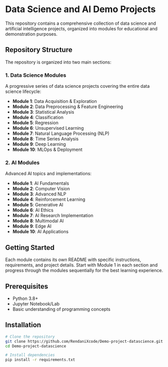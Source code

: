 # Data Science and AI Demo Projects

This repository contains a comprehensive collection of data science and artificial intelligence projects, organized into modules for educational and demonstration purposes.

## Repository Structure

The repository is organized into two main sections:

### 1. Data Science Modules
A progressive series of data science projects covering the entire data science lifecycle:

- **Module 1**: Data Acquisition & Exploration
- **Module 2**: Data Preprocessing & Feature Engineering
- **Module 3**: Statistical Analysis
- **Module 4**: Classification
- **Module 5**: Regression
- **Module 6**: Unsupervised Learning
- **Module 7**: Natural Language Processing (NLP)
- **Module 8**: Time Series Analysis
- **Module 9**: Deep Learning
- **Module 10**: MLOps & Deployment

### 2. AI Modules
Advanced AI topics and implementations:

- **Module 1**: AI Fundamentals
- **Module 2**: Computer Vision
- **Module 3**: Advanced NLP
- **Module 4**: Reinforcement Learning
- **Module 5**: Generative AI
- **Module 6**: AI Ethics
- **Module 7**: AI Research Implementation
- **Module 8**: Multimodal AI
- **Module 9**: Edge AI
- **Module 10**: AI Applications

## Getting Started

Each module contains its own README with specific instructions, requirements, and project details. Start with Module 1 in each section and progress through the modules sequentially for the best learning experience.

## Prerequisites

- Python 3.8+
- Jupyter Notebook/Lab
- Basic understanding of programming concepts

## Installation

```bash
# Clone the repository
git clone https://github.com/RendaniXcode/Demo-project-datascience.git
cd Demo-project-datascience

# Install dependencies
pip install -r requirements.txt